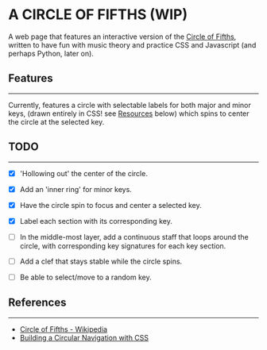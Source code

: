 # A CIRCLE OF FIFTHS (WIP)

A web page that features an interactive version of the [Circle of Fifths](https://en.wikipedia.org/wiki/Circle_of_fifths), written to have fun with music theory and practice CSS and Javascript (and perhaps Python, later on).

## Features
---
Currently, features a circle with selectable labels for both major and minor keys, (drawn entirely in CSS! see [Resources](#Resources) below) which spins to center the circle at the selected key.
    
## TODO
---
- [x] 'Hollowing out' the center of the circle.
- [x] Add an 'inner ring' for minor keys.
- [x] Have the circle spin to focus and center a selected key.
- [x] Label each section with its corresponding key.
- [ ] In the middle-most layer, add a continuous staff that loops around the circle, with corresponding key signatures for each key section.
- [ ] Add a clef that stays stable while the circle spins.
- [ ] Be able to select/move to a random key.


## References
---
+ [Circle of Fifths - Wikipedia](https://en.wikipedia.org/wiki/Circle_of_fifths)
+ [Building a Circular Navigation with CSS](https://tympanus.net/codrops/2013/08/09/building-a-circular-navigation-with-css-transforms/)

